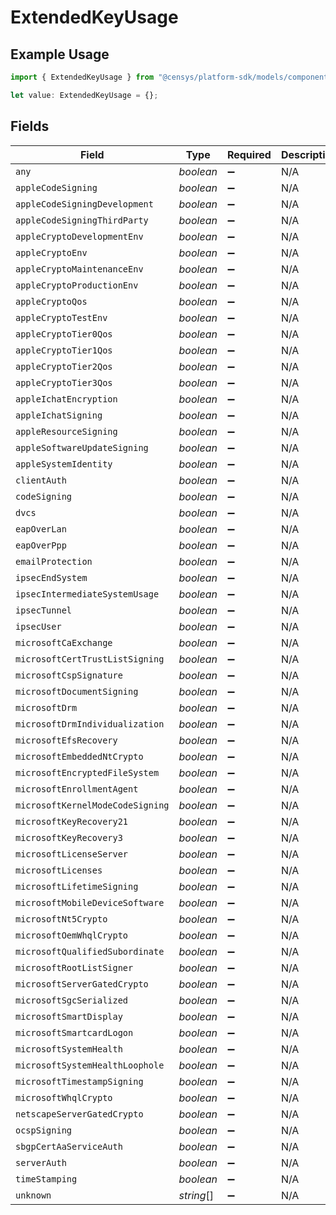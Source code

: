 # ExtendedKeyUsage

## Example Usage

```typescript
import { ExtendedKeyUsage } from "@censys/platform-sdk/models/components";

let value: ExtendedKeyUsage = {};
```

## Fields

| Field                            | Type                             | Required                         | Description                      |
| -------------------------------- | -------------------------------- | -------------------------------- | -------------------------------- |
| `any`                            | *boolean*                        | :heavy_minus_sign:               | N/A                              |
| `appleCodeSigning`               | *boolean*                        | :heavy_minus_sign:               | N/A                              |
| `appleCodeSigningDevelopment`    | *boolean*                        | :heavy_minus_sign:               | N/A                              |
| `appleCodeSigningThirdParty`     | *boolean*                        | :heavy_minus_sign:               | N/A                              |
| `appleCryptoDevelopmentEnv`      | *boolean*                        | :heavy_minus_sign:               | N/A                              |
| `appleCryptoEnv`                 | *boolean*                        | :heavy_minus_sign:               | N/A                              |
| `appleCryptoMaintenanceEnv`      | *boolean*                        | :heavy_minus_sign:               | N/A                              |
| `appleCryptoProductionEnv`       | *boolean*                        | :heavy_minus_sign:               | N/A                              |
| `appleCryptoQos`                 | *boolean*                        | :heavy_minus_sign:               | N/A                              |
| `appleCryptoTestEnv`             | *boolean*                        | :heavy_minus_sign:               | N/A                              |
| `appleCryptoTier0Qos`            | *boolean*                        | :heavy_minus_sign:               | N/A                              |
| `appleCryptoTier1Qos`            | *boolean*                        | :heavy_minus_sign:               | N/A                              |
| `appleCryptoTier2Qos`            | *boolean*                        | :heavy_minus_sign:               | N/A                              |
| `appleCryptoTier3Qos`            | *boolean*                        | :heavy_minus_sign:               | N/A                              |
| `appleIchatEncryption`           | *boolean*                        | :heavy_minus_sign:               | N/A                              |
| `appleIchatSigning`              | *boolean*                        | :heavy_minus_sign:               | N/A                              |
| `appleResourceSigning`           | *boolean*                        | :heavy_minus_sign:               | N/A                              |
| `appleSoftwareUpdateSigning`     | *boolean*                        | :heavy_minus_sign:               | N/A                              |
| `appleSystemIdentity`            | *boolean*                        | :heavy_minus_sign:               | N/A                              |
| `clientAuth`                     | *boolean*                        | :heavy_minus_sign:               | N/A                              |
| `codeSigning`                    | *boolean*                        | :heavy_minus_sign:               | N/A                              |
| `dvcs`                           | *boolean*                        | :heavy_minus_sign:               | N/A                              |
| `eapOverLan`                     | *boolean*                        | :heavy_minus_sign:               | N/A                              |
| `eapOverPpp`                     | *boolean*                        | :heavy_minus_sign:               | N/A                              |
| `emailProtection`                | *boolean*                        | :heavy_minus_sign:               | N/A                              |
| `ipsecEndSystem`                 | *boolean*                        | :heavy_minus_sign:               | N/A                              |
| `ipsecIntermediateSystemUsage`   | *boolean*                        | :heavy_minus_sign:               | N/A                              |
| `ipsecTunnel`                    | *boolean*                        | :heavy_minus_sign:               | N/A                              |
| `ipsecUser`                      | *boolean*                        | :heavy_minus_sign:               | N/A                              |
| `microsoftCaExchange`            | *boolean*                        | :heavy_minus_sign:               | N/A                              |
| `microsoftCertTrustListSigning`  | *boolean*                        | :heavy_minus_sign:               | N/A                              |
| `microsoftCspSignature`          | *boolean*                        | :heavy_minus_sign:               | N/A                              |
| `microsoftDocumentSigning`       | *boolean*                        | :heavy_minus_sign:               | N/A                              |
| `microsoftDrm`                   | *boolean*                        | :heavy_minus_sign:               | N/A                              |
| `microsoftDrmIndividualization`  | *boolean*                        | :heavy_minus_sign:               | N/A                              |
| `microsoftEfsRecovery`           | *boolean*                        | :heavy_minus_sign:               | N/A                              |
| `microsoftEmbeddedNtCrypto`      | *boolean*                        | :heavy_minus_sign:               | N/A                              |
| `microsoftEncryptedFileSystem`   | *boolean*                        | :heavy_minus_sign:               | N/A                              |
| `microsoftEnrollmentAgent`       | *boolean*                        | :heavy_minus_sign:               | N/A                              |
| `microsoftKernelModeCodeSigning` | *boolean*                        | :heavy_minus_sign:               | N/A                              |
| `microsoftKeyRecovery21`         | *boolean*                        | :heavy_minus_sign:               | N/A                              |
| `microsoftKeyRecovery3`          | *boolean*                        | :heavy_minus_sign:               | N/A                              |
| `microsoftLicenseServer`         | *boolean*                        | :heavy_minus_sign:               | N/A                              |
| `microsoftLicenses`              | *boolean*                        | :heavy_minus_sign:               | N/A                              |
| `microsoftLifetimeSigning`       | *boolean*                        | :heavy_minus_sign:               | N/A                              |
| `microsoftMobileDeviceSoftware`  | *boolean*                        | :heavy_minus_sign:               | N/A                              |
| `microsoftNt5Crypto`             | *boolean*                        | :heavy_minus_sign:               | N/A                              |
| `microsoftOemWhqlCrypto`         | *boolean*                        | :heavy_minus_sign:               | N/A                              |
| `microsoftQualifiedSubordinate`  | *boolean*                        | :heavy_minus_sign:               | N/A                              |
| `microsoftRootListSigner`        | *boolean*                        | :heavy_minus_sign:               | N/A                              |
| `microsoftServerGatedCrypto`     | *boolean*                        | :heavy_minus_sign:               | N/A                              |
| `microsoftSgcSerialized`         | *boolean*                        | :heavy_minus_sign:               | N/A                              |
| `microsoftSmartDisplay`          | *boolean*                        | :heavy_minus_sign:               | N/A                              |
| `microsoftSmartcardLogon`        | *boolean*                        | :heavy_minus_sign:               | N/A                              |
| `microsoftSystemHealth`          | *boolean*                        | :heavy_minus_sign:               | N/A                              |
| `microsoftSystemHealthLoophole`  | *boolean*                        | :heavy_minus_sign:               | N/A                              |
| `microsoftTimestampSigning`      | *boolean*                        | :heavy_minus_sign:               | N/A                              |
| `microsoftWhqlCrypto`            | *boolean*                        | :heavy_minus_sign:               | N/A                              |
| `netscapeServerGatedCrypto`      | *boolean*                        | :heavy_minus_sign:               | N/A                              |
| `ocspSigning`                    | *boolean*                        | :heavy_minus_sign:               | N/A                              |
| `sbgpCertAaServiceAuth`          | *boolean*                        | :heavy_minus_sign:               | N/A                              |
| `serverAuth`                     | *boolean*                        | :heavy_minus_sign:               | N/A                              |
| `timeStamping`                   | *boolean*                        | :heavy_minus_sign:               | N/A                              |
| `unknown`                        | *string*[]                       | :heavy_minus_sign:               | N/A                              |